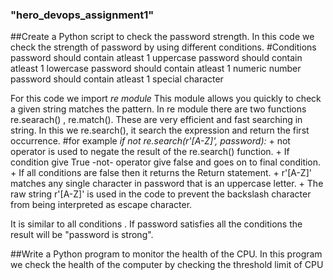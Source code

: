 ### "hero_devops_assignment1"

##Create a Python script to check the password strength. 
In this code we check the strength of password by using different conditions.
#Conditions
password should contain atleast 1 uppercase
password should contain atleast 1 lowercase
password should contain atleast 1 numeric number
password should contain atleast 1 special character

For this code we import *re module*
This module allows you quickly to check a given string matches the pattern.
In re module there are two functions re.searach() , re.match(). 
These are very efficient and fast searching in string.
In this we re.search(), it search the expression and return the first occurrence.
#for example 
*if not re.search(r'[A-Z]', password):*
    + not operator is used to negate the result of the re.search() function.
    + If condition give True -not- operator give false and goes on to final condition.
    + If all conditions are false then  it returns the Return statement. 
    + r'[A-Z]' matches any single character in password that is an uppercase letter.
    + The raw string r'[A-Z]' is used in the code to prevent the backslash character from being interpreted as  escape character.

It is similar to all conditions . If password satisfies all the conditions the result will be "password is strong". 



##Write a Python program to monitor the health of the CPU.
In this program we check the health of the computer by checking the threshold limit of CPU 
